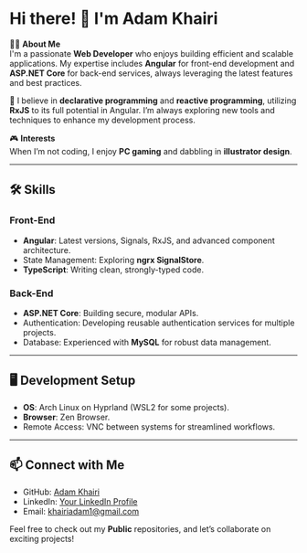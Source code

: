 # Hi there! 👋 I'm Adam Khairi

👨‍💻 **About Me**  
I'm a passionate **Web Developer** who enjoys building efficient and scalable applications. My expertise includes **Angular** for front-end development and **ASP.NET Core** for back-end services, always leveraging the latest features and best practices.  

🌟 I believe in **declarative programming** and **reactive programming**, utilizing **RxJS** to its full potential in Angular. I’m always exploring new tools and techniques to enhance my development process.

🎮 **Interests**  
When I’m not coding, I enjoy **PC gaming** and dabbling in **illustrator design**.  

---

## 🛠️ Skills

### Front-End  
- **Angular**: Latest versions, Signals, RxJS, and advanced component architecture.  
- State Management: Exploring **ngrx SignalStore**.  
- **TypeScript**: Writing clean, strongly-typed code.  

### Back-End  
- **ASP.NET Core**: Building secure, modular APIs.  
- Authentication: Developing reusable authentication services for multiple projects.  
- Database: Experienced with **MySQL** for robust data management.

---

## 🖥️ Development Setup  
- **OS**: Arch Linux on Hyprland (WSL2 for some projects).  
- **Browser**: Zen Browser.  
- Remote Access: VNC between systems for streamlined workflows.  

---

## 📫 Connect with Me
- GitHub: [Adam Khairi](https://github.com/adamkhairi)  
- LinkedIn: [Your LinkedIn Profile](https://www.linkedin.com/in/adam-khairi)  
- Email: khairiadam1@gmail.com  

Feel free to check out my **Public** repositories, and let’s collaborate on exciting projects!
